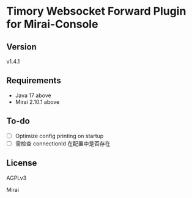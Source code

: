 # Timory Websocket Forward Plugin for Mirai-Console

## Version

v1.4.1

## Requirements

- Java 17 above
- Mirai 2.10.1 above

## To-do

- [ ] Optimize config printing on startup
- [ ] 需检查 connectionId 在配置中是否存在

## License

AGPLv3

Mirai